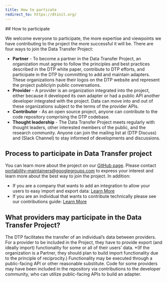 ```yaml
---
title: How to particate
redirect_to: https://dtinit.org/
---
```

<div class="section" markdown="1">
## How to participate
<div class="mustache">
</div>

We welcome everyone to participate, the more expertise and viewpoints we have contributing to the project the more successful it will be. There are four ways to join the Data Transfer Project:
  * **Partner** - To become a partner in the Data Transfer Project, an organization must agree to follow the principles and best practices described in the DTP white paper, contribute to DTP efforts, and participate in the DTP by committing to add and maintain adapters. These organizations have their logos on the DTP website and represent the project publiclyin public conversations.
  * **Provider** - A provider is an organization integrated into the project, either because it developed its own adapter or had a public API another developer integrated with the project. Data can move into and out of these organizations subject to the terms of the provider APIs.
  * **Contributor** - As an open source project, anyone can contribute to the code repository comprising the DTP codebase.
  * **Thought leadership** - The Data Transfer Project meets regularly with thought leaders, other interested members of the public, and the  research community. Anyone can join the mailing list at (DTP Discuss) and (Slack Channel) to stay informed of developments and discussions.
</div>

<div class="section" markdown="1">

## Process to participate in Data Transfer project
<div class="mustache">
</div>

You can learn more about the project on our [GitHub page](https://github.com/google/data-transfer-project). Please contact portability-maintainers@googlegroups.com to express your interest and learn more about the best way to join the project. In addition:

  * If you are a company that wants to add an integration to allow your users to easy import and export data: [Learn More](https://github.com/google/data-transfer-project/blob/master/Documentation/Integration.md)
  * If you are an individual that wants to contribute technically please see our contributions guide: [Learn More](https://github.com/google/data-transfer-project/blob/master/Documentation/Developer.md)

</div>
<div class="section" markdown="1">

## What providers may participate in the Data Transfer Project?
<div class="mustache">
</div>

The DTP facilitates the transfer of an individual’s data between providers. For a provider to be included in the Project, they have to provide export (and ideally import) functionality for some or all of their users’ data. \*(If the organization is a Partner, they should plan to build import functionality due to the principle of reciprocity.) Functionality may be executed through a public-facing API or other reasonable substitute. Code for some providers may have been included in the repository via contributions to the developer community, who can utilize public-facing APIs to build an adapter.

</div>
<div class="section" markdown="1">
